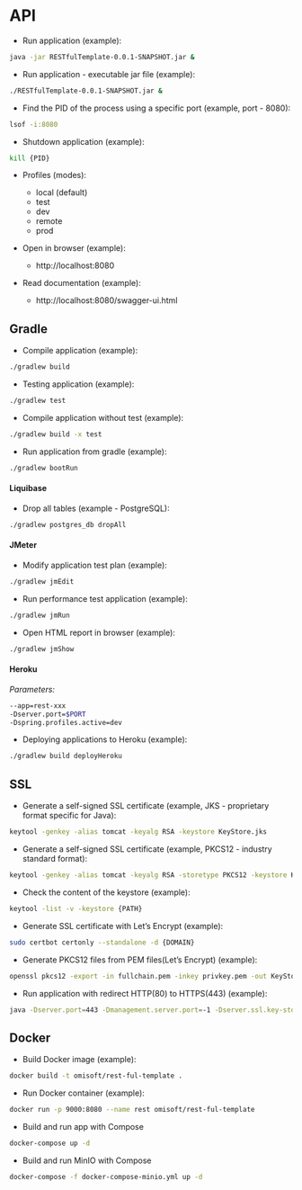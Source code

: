 # API

* Run application (example):

```sh
java -jar RESTfulTemplate-0.0.1-SNAPSHOT.jar &
```

* Run application - executable jar file (example):

```sh
./RESTfulTemplate-0.0.1-SNAPSHOT.jar &
```

* Find the PID of the process using a specific port (example, port - 8080):

```sh
lsof -i:8080
```

* Shutdown application (example):

```sh
kill {PID}
```

* Profiles (modes):
    * local (default)
    * test
    * dev
    * remote
    * prod
    
* Open in browser (example):

    * http://localhost:8080

* Read documentation (example):

    * http://localhost:8080/swagger-ui.html

## Gradle

* Compile application (example):

```sh
./gradlew build
```

* Testing application (example):

```sh
./gradlew test
```

* Compile application without test (example):

```sh
./gradlew build -x test
```

* Run application from gradle (example):

```sh
./gradlew bootRun
```

#### Liquibase

* Drop all tables (example - PostgreSQL):

```sh
./gradlew postgres_db dropAll
```

#### JMeter

* Modify application test plan (example):

```sh
./gradlew jmEdit
```

* Run performance test application (example):

```sh
./gradlew jmRun
```

* Open HTML report in browser (example):

```sh
./gradlew jmShow
```

#### Heroku

*Parameters:*
```sh
--app=rest-xxx
-Dserver.port=$PORT 
-Dspring.profiles.active=dev
```

* Deploying applications to Heroku (example):

```sh
./gradlew build deployHeroku
```
    
## SSL
    
* Generate a self-signed SSL certificate (example, JKS - proprietary format specific for Java):

```sh
keytool -genkey -alias tomcat -keyalg RSA -keystore KeyStore.jks
```

* Generate a self-signed SSL certificate (example, PKCS12 - industry standard format):

```sh
keytool -genkey -alias tomcat -keyalg RSA -storetype PKCS12 -keystore KeyStore.p12
```

* Check the content of the keystore (example):

```sh
keytool -list -v -keystore {PATH}
```

* Generate SSL certificate with Let’s Encrypt (example):

```sh
sudo certbot certonly --standalone -d {DOMAIN}
```

* Generate PKCS12 files from PEM files(Let’s Encrypt) (example):

```sh
openssl pkcs12 -export -in fullchain.pem -inkey privkey.pem -out KeyStore.p12 -name tomcat -CAfile chain.pem -caname root
```
    
* Run application with redirect HTTP(80) to HTTPS(443) (example):

```sh
java -Dserver.port=443 -Dmanagement.server.port=-1 -Dserver.ssl.key-store={PATH} -Dserver.ssl.key-store-password={PASSWORD} -Dserver.ssl.key-store-type={TYPE} -Dserver.ssl.key-alias={ALIAS} -jar RESTfulTemplate-0.0.1-SNAPSHOT.jar &
```

## Docker

* Build Docker image (example):

```sh
docker build -t omisoft/rest-ful-template .
```

* Run Docker container (example):

```sh
docker run -p 9000:8080 --name rest omisoft/rest-ful-template
```

* Build and run app with Compose

```sh
docker-compose up -d
```

* Build and run MinIO with Compose

```sh
docker-compose -f docker-compose-minio.yml up -d
```